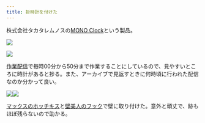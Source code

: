 ```yaml
---
title: 掛時計を付けた
---
```

株式会社タカタレムノスの[MONO Clock](https://www.amazon.co.jp/dp/B004UIT8BK)という製品。

![](https://lh6.googleusercontent.com/0CBaZWwnBtUjGmSiDuKUJ-dYxINzugCVvjnB3YWWylCJj572pMq2-90iGZmi6l0M3VoPdsy6FslICSIp1cvXh-TW2q1b_LQMJ0WDn7wVaTC_DzdX5p57cdK5hk6_ZF5znZzocmrFmbewV3DQ4Q)

![](https://lh3.googleusercontent.com/J-2FehajUtwfejtx62kSySLtqoB65tTkS68a8R1Aclz4NwQ3FwCTvkpPw8pDi45vrk8wBclT3IGYJOW9nQq_dqaE6O-nOU4C8-apxb59LAByGb9b6HY3Vl0moVO52YDkuZ-RVdHZ-7KqvaMlkg)

[作業配信](https://www.youtube.com/channel/UC5s-KpSDGzxWPWNv94PnJHw)で毎時00分から50分まで作業することにしているので、見やすいところに時計があると捗る。また、アーカイブで見返すときに何時頃に行われた配信なのか分かって良い。

![](https://lh5.googleusercontent.com/XWX57nfBLXlO7s90RnBswOpAX50lNmD4Hz9bt9_Hsxp7omKGsH-1hCvNv8KJFxTmKETbql-RmIbkZWPmHRaIvzctpmsF2Ya-rv7wipBEaG1tk3Cex0N7Bu2kd-9HYUBGRtmL33qU9gclmECvpw)![](https://lh3.googleusercontent.com/6qSW-g5h00gL8JoLhn0TKhYc2LK2FOFCHtsWsnATfhsnYtQgTTBHrUKVDWdT1ddB6yaluVu1YixErGLWt459c6qOzHBeMLRUeHtbEaBhJM8F8iGNs28ewkULQZlhPb9GnPDRmhNv81jj-52Dxg)

[マックスのホッチキス](https://www.amazon.co.jp/dp/B000O9WRWG)と[壁美人のフック](https://www.amazon.co.jp/dp/B00CU78TDG)で壁に取り付けた。意外と頑丈で、跡もほぼ残らないので助かる。

